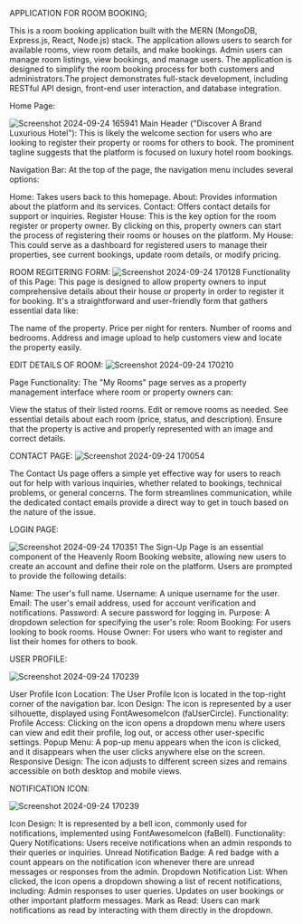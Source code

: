 APPLICATION FOR ROOM BOOKING;

This is a room booking application built with the MERN (MongoDB, Express.js, React, Node.js) stack. The application allows users to search for available rooms, view room details, and make bookings. Admin users can manage room listings, view bookings, and manage users. The application is designed to simplify the room booking process for both customers and administrators.The project demonstrates full-stack development, including RESTful API design, front-end user interaction, and database integration.

Home Page:

![Screenshot 2024-09-24 165941](https://github.com/user-attachments/assets/8bafb799-5552-4f8e-86f9-04a5659aaf81)
Main Header ("Discover A Brand Luxurious Hotel"): This is likely the welcome section for users who are looking to register their property or rooms for others to book. The prominent tagline suggests that the platform is focused on luxury hotel room bookings.

Navigation Bar: At the top of the page, the navigation menu includes several options:

Home: Takes users back to this homepage.
About: Provides information about the platform and its services.
Contact: Offers contact details for support or inquiries.
Register House: This is the key option for the room register or property owner. By clicking on this, property owners can start the process of registering their rooms or houses on the platform.
My House: This could serve as a dashboard for registered users to manage their properties, see current bookings, update room details, or modify pricing.

ROOM REGITERING FORM:
![Screenshot 2024-09-24 170128](https://github.com/user-attachments/assets/7ba9583c-5b42-417d-a48b-248690d33883)
Functionality of this Page:
This page is designed to allow property owners to input comprehensive details about their house or property in order to register it for booking. It's a straightforward and user-friendly form that gathers essential data like:

The name of the property.
Price per night for renters.
Number of rooms and bedrooms.
Address and image upload to help customers view and locate the property easily.

EDIT DETAILS OF ROOM:
![Screenshot 2024-09-24 170210](https://github.com/user-attachments/assets/8800b7ca-6027-475f-8dee-6760f4388f4b)

Page Functionality:
The "My Rooms" page serves as a property management interface where room or property owners can:

View the status of their listed rooms.
Edit or remove rooms as needed.
See essential details about each room (price, status, and description).
Ensure that the property is active and properly represented with an image and correct details.

CONTACT PAGE:
![Screenshot 2024-09-24 170054](https://github.com/user-attachments/assets/7ee97f56-f40f-45fa-bd3f-5a59130522c9)

The Contact Us page offers a simple yet effective way for users to reach out for help with various inquiries, whether related to bookings, technical problems, or general concerns. The form streamlines communication, while the dedicated contact emails provide a direct way to get in touch based on the nature of the issue.

LOGIN PAGE:

![Screenshot 2024-09-24 170351](https://github.com/user-attachments/assets/20ec6355-a705-458f-b62e-6eebd151156b)
The Sign-Up Page is an essential component of the Heavenly Room Booking website, allowing new users to create an account and define their role on the platform. Users are prompted to provide the following details:

Name: The user's full name.
Username: A unique username for the user.
Email: The user's email address, used for account verification and notifications.
Password: A secure password for logging in.
Purpose: A dropdown selection for specifying the user's role:
Room Booking: For users looking to book rooms.
House Owner: For users who want to register and list their homes for others to book.

USER PROFILE:

![Screenshot 2024-09-24 170239](https://github.com/user-attachments/assets/6874d301-6602-4513-a127-da4e8589c645)


User Profile Icon
Location: The User Profile Icon is located in the top-right corner of the navigation bar.
Icon Design: The icon is represented by a user silhouette, displayed using FontAwesomeIcon (faUserCircle).
Functionality:
Profile Access: Clicking on the icon opens a dropdown menu where users can view and edit their profile, log out, or access other user-specific settings.
Popup Menu: A pop-up menu appears when the icon is clicked, and it disappears when the user clicks anywhere else on the screen.
Responsive Design: The icon adjusts to different screen sizes and remains accessible on both desktop and mobile views.

NOTIFICATION ICON:

![Screenshot 2024-09-24 170239](https://github.com/user-attachments/assets/6874d301-6602-4513-a127-da4e8589c645)

Icon Design: It is represented by a bell icon, commonly used for notifications, implemented using FontAwesomeIcon (faBell).
Functionality:
Query Notifications: Users receive notifications when an admin responds to their queries or inquiries.
Unread Notification Badge: A red badge with a count appears on the notification icon whenever there are unread messages or responses from the admin.
Dropdown Notification List: When clicked, the icon opens a dropdown showing a list of recent notifications, including:
Admin responses to user queries.
Updates on user bookings or other important platform messages.
Mark as Read: Users can mark notifications as read by interacting with them directly in the dropdown.

